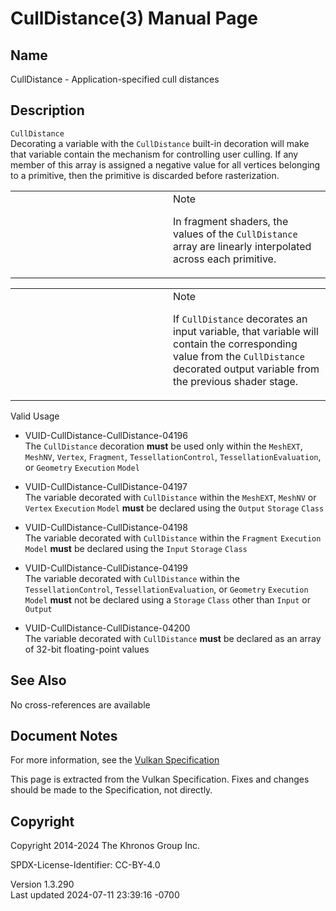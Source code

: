 # CullDistance(3) Manual Page

## Name

CullDistance - Application-specified cull distances



## <a href="#_description" class="anchor"></a>Description

`CullDistance`  
Decorating a variable with the `CullDistance` built-in decoration will
make that variable contain the mechanism for controlling user culling.
If any member of this array is assigned a negative value for all
vertices belonging to a primitive, then the primitive is discarded
before rasterization.

<table>
<colgroup>
<col style="width: 50%" />
<col style="width: 50%" />
</colgroup>
<tbody>
<tr>
<td class="icon"><em></em></td>
<td class="content">Note
<p>In fragment shaders, the values of the <code>CullDistance</code>
array are linearly interpolated across each primitive.</p></td>
</tr>
</tbody>
</table>

<table>
<colgroup>
<col style="width: 50%" />
<col style="width: 50%" />
</colgroup>
<tbody>
<tr>
<td class="icon"><em></em></td>
<td class="content">Note
<p>If <code>CullDistance</code> decorates an input variable, that
variable will contain the corresponding value from the
<code>CullDistance</code> decorated output variable from the previous
shader stage.</p></td>
</tr>
</tbody>
</table>

Valid Usage

- <a href="#VUID-CullDistance-CullDistance-04196"
  id="VUID-CullDistance-CullDistance-04196"></a>
  VUID-CullDistance-CullDistance-04196  
  The `CullDistance` decoration **must** be used only within the
  `MeshEXT`, `MeshNV`, `Vertex`, `Fragment`, `TessellationControl`,
  `TessellationEvaluation`, or `Geometry` `Execution` `Model`

- <a href="#VUID-CullDistance-CullDistance-04197"
  id="VUID-CullDistance-CullDistance-04197"></a>
  VUID-CullDistance-CullDistance-04197  
  The variable decorated with `CullDistance` within the `MeshEXT`,
  `MeshNV` or `Vertex` `Execution` `Model` **must** be declared using
  the `Output` `Storage` `Class`

- <a href="#VUID-CullDistance-CullDistance-04198"
  id="VUID-CullDistance-CullDistance-04198"></a>
  VUID-CullDistance-CullDistance-04198  
  The variable decorated with `CullDistance` within the `Fragment`
  `Execution` `Model` **must** be declared using the `Input` `Storage`
  `Class`

- <a href="#VUID-CullDistance-CullDistance-04199"
  id="VUID-CullDistance-CullDistance-04199"></a>
  VUID-CullDistance-CullDistance-04199  
  The variable decorated with `CullDistance` within the
  `TessellationControl`, `TessellationEvaluation`, or `Geometry`
  `Execution` `Model` **must** not be declared using a `Storage` `Class`
  other than `Input` or `Output`

- <a href="#VUID-CullDistance-CullDistance-04200"
  id="VUID-CullDistance-CullDistance-04200"></a>
  VUID-CullDistance-CullDistance-04200  
  The variable decorated with `CullDistance` **must** be declared as an
  array of 32-bit floating-point values

## <a href="#_see_also" class="anchor"></a>See Also

No cross-references are available

## <a href="#_document_notes" class="anchor"></a>Document Notes

For more information, see the <a
href="https://registry.khronos.org/vulkan/specs/1.3-extensions/html/vkspec.html#CullDistance"
target="_blank" rel="noopener">Vulkan Specification</a>

This page is extracted from the Vulkan Specification. Fixes and changes
should be made to the Specification, not directly.

## <a href="#_copyright" class="anchor"></a>Copyright

Copyright 2014-2024 The Khronos Group Inc.

SPDX-License-Identifier: CC-BY-4.0

Version 1.3.290  
Last updated 2024-07-11 23:39:16 -0700
